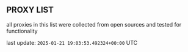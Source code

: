 ## PROXY LIST

all proxies in this list were collected from open sources and tested for functionality

last update: `2025-01-21 19:03:53.492324+00:00` UTC